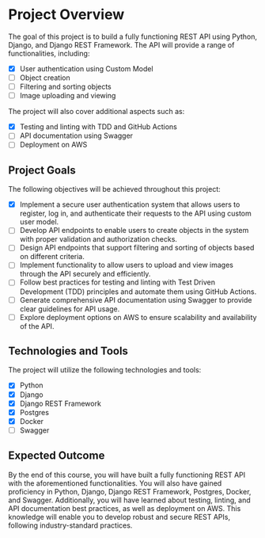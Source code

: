 # Project Overview

The goal of this project is to build a fully functioning REST API using Python, Django, and Django REST Framework. The API will provide a range of functionalities, including:

- [X] User authentication using Custom Model
- [ ] Object creation
- [ ] Filtering and sorting objects
- [ ] Image uploading and viewing

The project will also cover additional aspects such as:

- [X] Testing and linting with TDD and GitHub Actions
- [ ] API documentation using Swagger
- [ ] Deployment on AWS

## Project Goals

The following objectives will be achieved throughout this project:

- [X] Implement a secure user authentication system that allows users to register, log in, and authenticate their requests to the API using custom user model.
- [ ] Develop API endpoints to enable users to create objects in the system with proper validation and authorization checks.
- [ ] Design API endpoints that support filtering and sorting of objects based on different criteria.
- [ ] Implement functionality to allow users to upload and view images through the API securely and efficiently.
- [ ] Follow best practices for testing and linting with Test Driven Development (TDD) principles and automate them using GitHub Actions.
- [ ] Generate comprehensive API documentation using Swagger to provide clear guidelines for API usage.
- [ ] Explore deployment options on AWS to ensure scalability and availability of the API.

## Technologies and Tools

The project will utilize the following technologies and tools:

- [X] Python
- [X] Django
- [X] Django REST Framework
- [X] Postgres
- [X] Docker
- [ ] Swagger

## Expected Outcome

By the end of this course, you will have built a fully functioning REST API with the aforementioned functionalities. You will also have gained proficiency in Python, Django, Django REST Framework, Postgres, Docker, and Swagger. Additionally, you will have learned about testing, linting, and API documentation best practices, as well as deployment on AWS. This knowledge will enable you to develop robust and secure REST APIs, following industry-standard practices.
